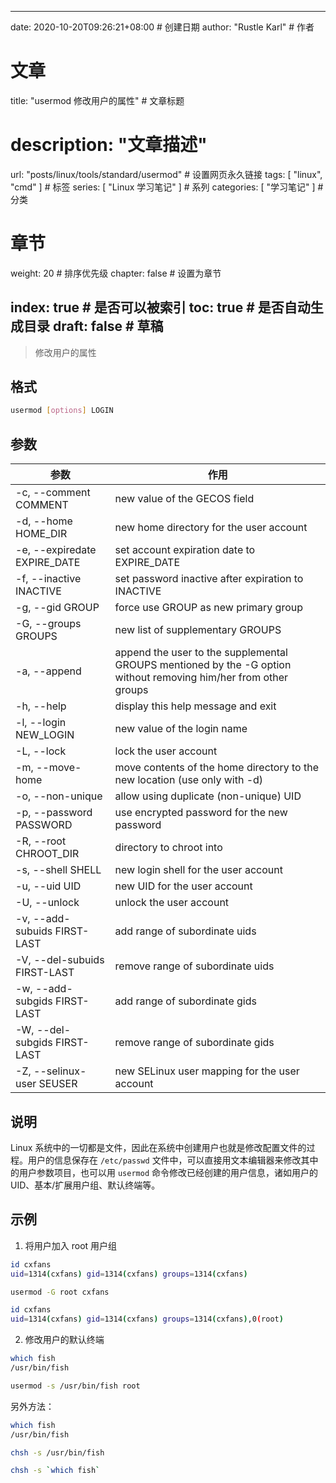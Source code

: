 ---
date: 2020-10-20T09:26:21+08:00  # 创建日期
author: "Rustle Karl"  # 作者

# 文章
title: "usermod 修改用户的属性"  # 文章标题
# description: "文章描述"
url:  "posts/linux/tools/standard/usermod"  # 设置网页永久链接
tags: [ "linux", "cmd" ]  # 标签
series: [ "Linux 学习笔记" ]  # 系列
categories: [ "学习笔记" ]  # 分类

# 章节
weight: 20 # 排序优先级
chapter: false  # 设置为章节

index: true  # 是否可以被索引
toc: true  # 是否自动生成目录
draft: false  # 草稿
----

> 修改用户的属性

## 格式

```bash
usermod [options] LOGIN
```

## 参数

| 参数 | 作用 |
| -------- | -------- |
| -c, --comment COMMENT | new value of the GECOS field |
| -d, --home HOME_DIR | new home directory for the user account |
| -e, --expiredate EXPIRE_DATE | set account expiration date to EXPIRE_DATE |
| -f, --inactive INACTIVE | set password inactive after expiration to INACTIVE |
| -g, --gid GROUP | force use GROUP as new primary group |
| -G, --groups GROUPS | new list of supplementary GROUPS |
| -a, --append | append the user to the supplemental GROUPS mentioned by the -G option without removing him/her from other groups |
| -h, --help | display this help message and exit |
| -l, --login NEW_LOGIN | new value of the login name |
| -L, --lock | lock the user account |
| -m, --move-home | move contents of the home directory to the new location (use only with -d) |
| -o, --non-unique | allow using duplicate (non-unique) UID |
| -p, --password PASSWORD | use encrypted password for the new password |
| -R, --root CHROOT_DIR | directory to chroot into |
| -s, --shell SHELL | new login shell for the user account |
| -u, --uid UID | new UID for the user account |
| -U, --unlock | unlock the user account |
| -v, --add-subuids FIRST-LAST | add range of subordinate uids |
| -V, --del-subuids FIRST-LAST | remove range of subordinate uids |
| -w, --add-subgids FIRST-LAST | add range of subordinate gids |
| -W, --del-subgids FIRST-LAST | remove range of subordinate gids |
| -Z, --selinux-user SEUSER | new SELinux user mapping for the user account |

## 说明

Linux 系统中的一切都是文件，因此在系统中创建用户也就是修改配置文件的过程。用户的信息保存在 `/etc/passwd` 文件中，可以直接用文本编辑器来修改其中的用户参数项目，也可以用 `usermod` 命令修改已经创建的用户信息，诸如用户的 UID、基本/扩展用户组、默认终端等。

## 示例

1. 将用户加入 root 用户组

```bash
id cxfans
uid=1314(cxfans) gid=1314(cxfans) groups=1314(cxfans)

usermod -G root cxfans

id cxfans
uid=1314(cxfans) gid=1314(cxfans) groups=1314(cxfans),0(root)
```

2. 修改用户的默认终端

```bash
which fish
/usr/bin/fish

usermod -s /usr/bin/fish root
```

另外方法：

```bash
which fish
/usr/bin/fish

chsh -s /usr/bin/fish

chsh -s `which fish`
```
